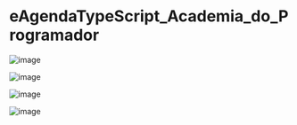 # eAgendaTypeScript_Academia_do_Programador
 
![image](https://user-images.githubusercontent.com/91075515/185389495-30cf11cd-2a6f-476c-a7c5-b30646d8d424.png)

![image](https://user-images.githubusercontent.com/91075515/185389772-680c5217-77c2-4a8a-b574-4883de81a29a.png)
 
![image](https://user-images.githubusercontent.com/91075515/185389579-e1d9e9a5-d75e-4242-adac-cbbeffbcdcbd.png)

![image](https://user-images.githubusercontent.com/91075515/185389626-3d860492-4169-40df-a1d1-9b8af0d4b910.png)


